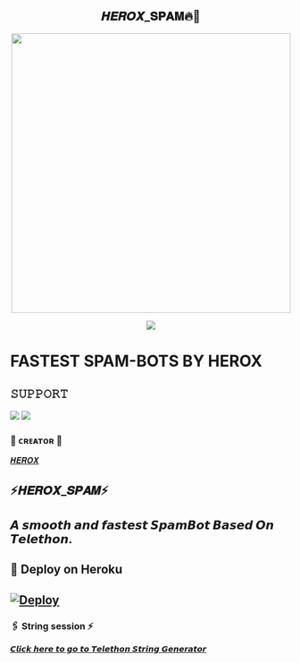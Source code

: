 <h2 align="center"><b> 𝑯𝑬𝑹𝑶𝑿_𝐒𝐏𝐀𝐌🔥💫 </b></h2>

<p align='Middle'><a href='https://t.me/BeingHerox'><img src='https://te.legra.ph/file/da853f68f9f96368582fc.jpg' width='500"'></a></p>

<p align="center">
  <img src="https://readme-typing-svg.herokuapp.com?color=F77247&width=420&lines=A+Advanced+And+High+Qualitys+SpamBot%E2%9C%8C%EF%B8%8F;Pro%2C+Op%2C+FCK C/P%E2%9D%A4%EF%B8%8F">
</p> 

# FASTEST SPAM-BOTS BY HEROX


## 𝚂𝚄𝙿𝙿𝙾𝚁𝚃 
                          
<a href="https://t.me/TEAM_DOMINATOR"><img src="https://img.shields.io/badge/Join-SUPPORT%20CHANNEL-red.svg?logo=Telegram"></a>
<a href="https://t.me/TEAM_DOMINATORCHAT"><img src="https://img.shields.io/badge/Join-OFFICIAL%20GROUP-red.svg?logo=Telegram"></a>


### 🖤 ᴄʀᴇᴀᴛᴏʀ 🖤

[𝑯𝑬𝑹𝑶𝑿](https://t.me/BeingHerox)

## ⚡𝑯𝑬𝑹𝑶𝑿_𝑺𝑷𝑨𝑴⚡
## 𝘼 𝙨𝙢𝙤𝙤𝙩𝙝 𝙖𝙣𝙙 𝙛𝙖𝙨𝙩𝙚𝙨𝙩 𝙎𝙥𝙖𝙢𝘽𝙤𝙩  𝘽𝙖𝙨𝙚𝙙 𝙊𝙣 𝙏𝙚𝙡𝙚𝙩𝙝𝙤𝙣.



## 🚀 Deploy on Heroku 
[![Deploy](https://www.herokucdn.com/deploy/button.svg)](https://heroku.com/deploy?template=https://github.com/BEING-HEROX/HEROX-OP)
------------------------------------------------

### 🖇️ String session ⚡

[𝘾𝙡𝙞𝙘𝙠 𝙝𝙚𝙧𝙚 𝙩𝙤 𝙜𝙤 𝙩𝙤 𝙏𝙚𝙡𝙚𝙩𝙝𝙤𝙣 𝙎𝙩𝙧𝙞𝙣𝙜 𝙂𝙚𝙣𝙚𝙧𝙖𝙩𝙤𝙧](https://t.me/SessionGeneratorBot)




